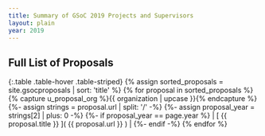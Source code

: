 ```yaml
---
title: Summary of GSoC 2019 Projects and Supervisors
layout: plain
year: 2019
---
```


## Full List of Proposals

{:.table .table-hover .table-striped}
{% assign sorted_proposals = site.gsocproposals | sort: 'title' %}
{% for proposal in sorted_proposals %}{% capture u_proposal_org %}{{ organization | upcase }}{% endcapture %}
{%- assign strings = proposal.url | split: '/' -%}
{%- assign proposal_year = strings[2] | plus: 0 -%}
{%- if proposal_year == page.year %} | [ {{ proposal.title }} ](
{{ proposal.url }} ) | {%- endif -%} {% endfor %}
